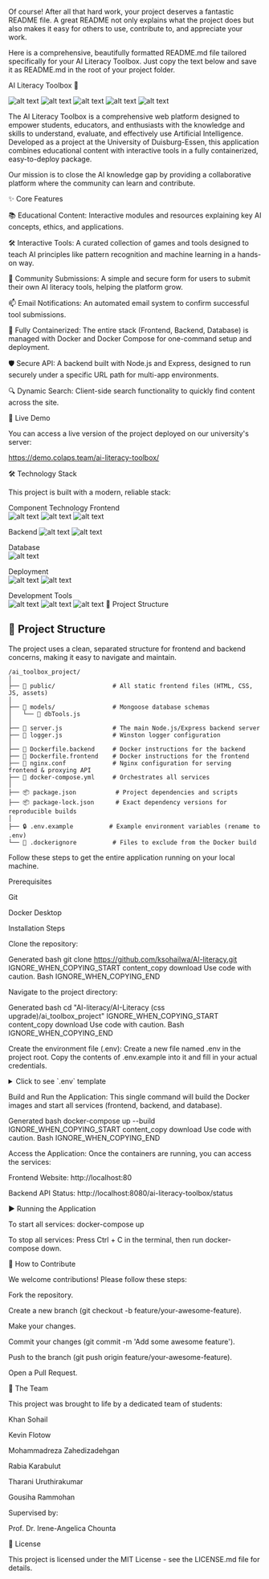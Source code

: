 Of course! After all that hard work, your project deserves a fantastic README file. A great README not only explains what the project does but also makes it easy for others to use, contribute to, and appreciate your work.

Here is a comprehensive, beautifully formatted README.md file tailored specifically for your AI Literacy Toolbox. Just copy the text below and save it as README.md in the root of your project folder.

AI Literacy Toolbox 🤖

![alt text](https://img.shields.io/badge/License-MIT-blue.svg)
![alt text](https://img.shields.io/badge/build-passing-brightgreen.svg)
![alt text](https://img.shields.io/badge/Docker-Powered-blue?logo=docker)
![alt text](https://img.shields.io/badge/Node.js-Backend-green?logo=nodedotjs)
![alt text](https://img.shields.io/badge/Nginx-Frontend-darkgreen?logo=nginx)

The AI Literacy Toolbox is a comprehensive web platform designed to empower students, educators, and enthusiasts with the knowledge and skills to understand, evaluate, and effectively use Artificial Intelligence. Developed as a project at the University of Duisburg-Essen, this application combines educational content with interactive tools in a fully containerized, easy-to-deploy package.

Our mission is to close the AI knowledge gap by providing a collaborative platform where the community can learn and contribute.

✨ Core Features

📚 Educational Content: Interactive modules and resources explaining key AI concepts, ethics, and applications.

🛠️ Interactive Tools: A curated collection of games and tools designed to teach AI principles like pattern recognition and machine learning in a hands-on way.

🚀 Community Submissions: A simple and secure form for users to submit their own AI literacy tools, helping the platform grow.

📫 Email Notifications: An automated email system to confirm successful tool submissions.

🐳 Fully Containerized: The entire stack (Frontend, Backend, Database) is managed with Docker and Docker Compose for one-command setup and deployment.

🛡️ Secure API: A backend built with Node.js and Express, designed to run securely under a specific URL path for multi-app environments.

🔍 Dynamic Search: Client-side search functionality to quickly find content across the site.

🚀 Live Demo

You can access a live version of the project deployed on our university's server:

https://demo.colaps.team/ai-literacy-toolbox/

🛠️ Technology Stack

This project is built with a modern, reliable stack:

Component	Technology
Frontend	
![alt text](https://img.shields.io/badge/-HTML5-E34F26?logo=html5&logoColor=white)
![alt text](https://img.shields.io/badge/-CSS3-1572B6?logo=css3&logoColor=white)
![alt text](https://img.shields.io/badge/-JavaScript-F7DF1E?logo=javascript&logoColor=black)

Backend	
![alt text](https://img.shields.io/badge/-Node.js-339933?logo=nodedotjs&logoColor=white)
![alt text](https://img.shields.io/badge/-Express.js-000000?logo=express&logoColor=white)

Database	
![alt text](https://img.shields.io/badge/-MongoDB-47A248?logo=mongodb&logoColor=white)

Deployment	
![alt text](https://img.shields.io/badge/-Docker-2496ED?logo=docker&logoColor=white)
![alt text](https://img.shields.io/badge/-Nginx-269539?logo=nginx&logoColor=white)

Development Tools	
![alt text](https://img.shields.io/badge/-ESLint-4B32C3?logo=eslint&logoColor=white)
![alt text](https://img.shields.io/badge/-Prettier-F7B93E?logo=prettier&logoColor=black)
![alt text](https://img.shields.io/badge/-Jest-C21325?logo=jest&logoColor=white)
📂 Project Structure

## 📂 Project Structure

The project uses a clean, separated structure for frontend and backend concerns, making it easy to navigate and maintain.

    /ai_toolbox_project/
    │
    ├── 📂 public/                # All static frontend files (HTML, CSS, JS, assets)
    │
    ├── 📂 models/                # Mongoose database schemas
    │   └── 📜 dbTools.js
    │
    ├── 📜 server.js              # The main Node.js/Express backend server
    ├── 📜 logger.js              # Winston logger configuration
    │
    ├── 🐳 Dockerfile.backend     # Docker instructions for the backend
    ├── 🐳 Dockerfile.frontend    # Docker instructions for the frontend
    ├── 📜 nginx.conf             # Nginx configuration for serving frontend & proxying API
    ├── 🐳 docker-compose.yml     # Orchestrates all services
    │
    ├── 📦 package.json           # Project dependencies and scripts
    ├── 📦 package-lock.json      # Exact dependency versions for reproducible builds
    │
    ├── 🔒 .env.example          # Example environment variables (rename to .env)
    └── 📄 .dockerignore          # Files to exclude from the Docker build

Follow these steps to get the entire application running on your local machine.

Prerequisites

Git

Docker Desktop

Installation Steps

Clone the repository:

Generated bash
git clone https://github.com/ksohailwa/AI-literacy.git
IGNORE_WHEN_COPYING_START
content_copy
download
Use code with caution.
Bash
IGNORE_WHEN_COPYING_END

Navigate to the project directory:

Generated bash
cd "AI-literacy/AI-Literacy (css upgrade)/ai_toolbox_project"
IGNORE_WHEN_COPYING_START
content_copy
download
Use code with caution.
Bash
IGNORE_WHEN_COPYING_END

Create the environment file (.env):
Create a new file named .env in the project root. Copy the contents of .env.example into it and fill in your actual credentials.

<details>
<summary>Click to see `.env` template</summary>

Generated env
# --- Email Server (SMTP) Configuration ---
# WARNING: Use a Google App Password, not your main account password.
EMAIL_USER=your_email@gmail.com
EMAIL_PASS=your_16_character_app_password
SMTP_HOST=smtp.gmail.com
SMTP_PORT=587

# --- Database Configuration ---
# Use the Docker service name 'mongo', not 'localhost'.
MONGO_URI=mongodb://mongo:27017/AItoolboxes

# --- Application Server Port ---
# This is the internal port for the Node.js app.
PORT=8080
IGNORE_WHEN_COPYING_START
content_copy
download
Use code with caution.
Env
IGNORE_WHEN_COPYING_END
</details>


Build and Run the Application:
This single command will build the Docker images and start all services (frontend, backend, and database).

Generated bash
docker-compose up --build
IGNORE_WHEN_COPYING_START
content_copy
download
Use code with caution.
Bash
IGNORE_WHEN_COPYING_END

Access the Application:
Once the containers are running, you can access the services:

Frontend Website: http://localhost:80

Backend API Status: http://localhost:8080/ai-literacy-toolbox/status

▶️ Running the Application

To start all services: docker-compose up

To stop all services: Press Ctrl + C in the terminal, then run docker-compose down.

🤝 How to Contribute

We welcome contributions! Please follow these steps:

Fork the repository.

Create a new branch (git checkout -b feature/your-awesome-feature).

Make your changes.

Commit your changes (git commit -m 'Add some awesome feature').

Push to the branch (git push origin feature/your-awesome-feature).

Open a Pull Request.

👥 The Team

This project was brought to life by a dedicated team of students:

Khan Sohail

Kevin Flotow

Mohammadreza Zahedizadehgan

Rabia Karabulut

Tharani Uruthirakumar

Gousiha Rammohan

Supervised by:

Prof. Dr. Irene-Angelica Chounta

📜 License

This project is licensed under the MIT License - see the LICENSE.md file for details.
